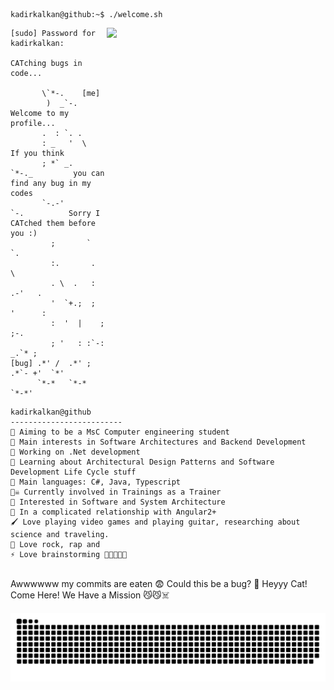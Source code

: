 ```console
kadirkalkan@github:~$ ./welcome.sh
```

 <img align='right' src="https://media.giphy.com/media/JKo6P5QyuFkuhLlfVq/giphy.gif" width="350">
 
```
[sudo] Password for kadirkalkan:

CATching bugs in code...
                              
       \`*-.    [me]                    
        )  _`-.          Welcome to my profile...
       .  : `. .               
       : _   '  \           If you think 
       ; *` _.   `*-._         you can find any bug in my codes  
       `-.-'          `-.          Sorry I CATched them before you :)
         ;       `       `.     
         :.       .        \    
         . \  .   :   .-'   .   
         '  `+.;  ;  '      :   
         :  '  |    ;       ;-. 
         ; '   : :`-:     _.`* ;
[bug] .*' /  .*' ; .*`- +'  `*' 
      `*-*   `*-*  `*-*'
```
 
 
```
kadirkalkan@github
-------------------------
🏫 Aiming to be a MsC Computer engineering student 
🔎 Main interests in Software Architectures and Backend Development
🔭 Working on .Net development
🌱 Learning about Architectural Design Patterns and Software Development Life Cycle stuff
🌟 Main languages: C#, Java, Typescript 
🏴‍☠️ Currently involved in Trainings as a Trainer
🚩 Interested in Software and System Architecture
💖 In a complicated relationship with Angular2+
🖌️ Love playing video games and playing guitar, researching about science and traveling.
🎵 Love rock, rap and 
⚡ Love brainstorming 🧠🤔🤔🤯😂
```

<br />
Awwwwww my commits are eaten 😨 Could this be a bug? 🤔 Heyyy Cat! Come Here! We Have a Mission 😼😼☠️

![github contribution grid snake animation](https://raw.githubusercontent.com/kadirkalkan/kadirkalkan/output/github-contribution-grid-snake.svg)